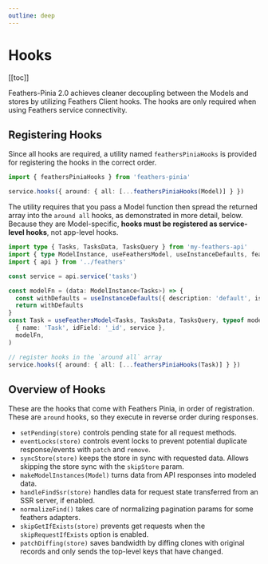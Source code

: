 ```yaml
---
outline: deep
---
```


<script setup>
import Badge from '../components/Badge.vue'
import pkg from '../../package.json'
import BlockQuote from '../components/BlockQuote.vue'
</script>

<div style="position: fixed; z-index: 1000; top: 2px; right: 2px;">
  <Badge :label="`v${pkg.version}`" />
</div>

# Hooks

[[toc]]

Feathers-Pinia 2.0 achieves cleaner decoupling between the Models and stores by utilizing Feathers Client hooks. The
hooks are only required when using Feathers service connectivity.

## Registering Hooks

Since all hooks are required, a utility named `feathersPiniaHooks` is provided for registering the hooks in the correct
order.

```ts
import { feathersPiniaHooks } from 'feathers-pinia'

service.hooks({ around: { all: [...feathersPiniaHooks(Model)] } })
```

The utility requires that you pass a Model function then spread the returned array into the `around all` hooks, as
demonstrated in more detail, below. Because they are Model-specific, **hooks must be registered as service-level
hooks**, not app-level hooks.

<!--@include: ./notification-feathers-client.md-->

```ts
import type { Tasks, TasksData, TasksQuery } from 'my-feathers-api'
import { type ModelInstance, useFeathersModel, useInstanceDefaults, feathersPiniaHooks } from 'feathers-pinia'
import { api } from '../feathers'

const service = api.service('tasks')

const modelFn = (data: ModelInstance<Tasks>) => {
  const withDefaults = useInstanceDefaults({ description: 'default', isComplete: false }, data)
  return withDefaults
}
const Task = useFeathersModel<Tasks, TasksData, TasksQuery, typeof modelFn>(
  { name: 'Task', idField: '_id', service },
  modelFn,
)

// register hooks in the `around all` array
service.hooks({ around: { all: [...feathersPiniaHooks(Task)] } })
```

## Overview of Hooks

These are the hooks that come with Feathers Pinia, in order of registration. These are `around` hooks, so they execute
in reverse order during responses.

- `setPending(store)` controls pending state for all request methods.
- `eventLocks(store)` controls event locks to prevent potential duplicate response/events with `patch` and `remove`.
- `syncStore(store)` keeps the store in sync with requested data. Allows skipping the store sync with the `skipStore`
  param.
- `makeModelInstances(Model)` turns data from API responses into modeled data.
- `handleFindSsr(store)` handles data for request state transferred from an SSR server, if enabled.
- `normalizeFind()` takes care of normalizing pagination params for some feathers adapters.
- `skipGetIfExists(store)` prevents get requests when the `skipRequestIfExists` option is enabled.
- `patchDiffing(store)` saves bandwidth by diffing clones with original records and only sends the top-level keys that
  have changed.
